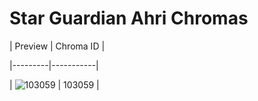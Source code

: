 # Star Guardian Ahri Chromas


| Preview | Chroma ID |

|---------|-----------|

| ![103059](https://raw.communitydragon.org/latest/plugins/rcp-be-lol-game-data/global/default/v1/champion-chroma-images/103/103059.png) | 103059 |